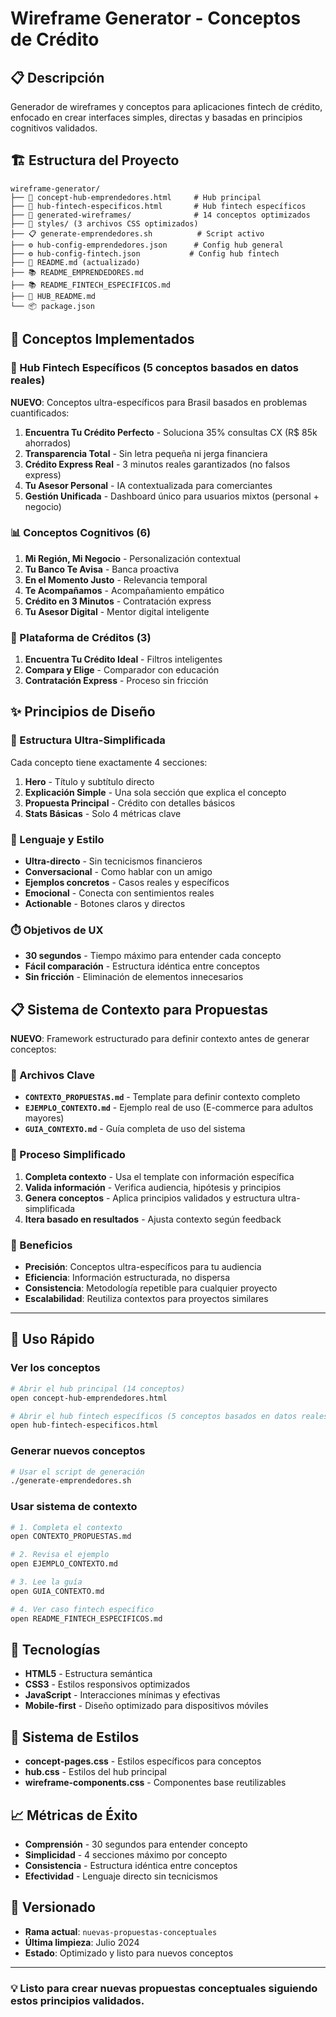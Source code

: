 # Wireframe Generator - Conceptos de Crédito

## 📋 Descripción
Generador de wireframes y conceptos para aplicaciones fintech de crédito, enfocado en crear interfaces simples, directas y basadas en principios cognitivos validados.

## 🏗️ Estructura del Proyecto

```
wireframe-generator/
├── 🌟 concept-hub-emprendedores.html     # Hub principal
├── 🎯 hub-fintech-especificos.html       # Hub fintech específicos
├── 📁 generated-wireframes/              # 14 conceptos optimizados
├── 🎨 styles/ (3 archivos CSS optimizados)
├── 📋 generate-emprendedores.sh          # Script activo
├── ⚙️ hub-config-emprendedores.json      # Config hub general
├── ⚙️ hub-config-fintech.json           # Config hub fintech
├── 📖 README.md (actualizado)
├── 📚 README_EMPRENDEDORES.md
├── 📚 README_FINTECH_ESPECIFICOS.md
├── 📘 HUB_README.md
└── 📦 package.json
```

## 🎯 Conceptos Implementados

### 🎯 Hub Fintech Específicos (5 conceptos basados en datos reales)
**NUEVO**: Conceptos ultra-específicos para Brasil basados en problemas cuantificados:

1. **Encuentra Tu Crédito Perfecto** - Soluciona 35% consultas CX (R$ 85k ahorrados)
2. **Transparencia Total** - Sin letra pequeña ni jerga financiera
3. **Crédito Express Real** - 3 minutos reales garantizados (no falsos express)
4. **Tu Asesor Personal** - IA contextualizada para comerciantes
5. **Gestión Unificada** - Dashboard único para usuarios mixtos (personal + negocio)

### 📊 Conceptos Cognitivos (6)
1. **Mi Región, Mi Negocio** - Personalización contextual
2. **Tu Banco Te Avisa** - Banca proactiva
3. **En el Momento Justo** - Relevancia temporal  
4. **Te Acompañamos** - Acompañamiento empático
5. **Crédito en 3 Minutos** - Contratación express
6. **Tu Asesor Digital** - Mentor digital inteligente

### 🔧 Plataforma de Créditos (3)
1. **Encuentra Tu Crédito Ideal** - Filtros inteligentes
2. **Compara y Elige** - Comparador con educación
3. **Contratación Express** - Proceso sin fricción

## ✨ Principios de Diseño

### 🎯 Estructura Ultra-Simplificada
Cada concepto tiene exactamente 4 secciones:
1. **Hero** - Título y subtítulo directo
2. **Explicación Simple** - Una sola sección que explica el concepto  
3. **Propuesta Principal** - Crédito con detalles básicos
4. **Stats Básicas** - Solo 4 métricas clave

### 💬 Lenguaje y Estilo
- **Ultra-directo** - Sin tecnicismos financieros
- **Conversacional** - Como hablar con un amigo
- **Ejemplos concretos** - Casos reales y específicos
- **Emocional** - Conecta con sentimientos reales
- **Actionable** - Botones claros y directos

### ⏱️ Objetivos de UX
- **30 segundos** - Tiempo máximo para entender cada concepto
- **Fácil comparación** - Estructura idéntica entre conceptos
- **Sin fricción** - Eliminación de elementos innecesarios

## 📋 Sistema de Contexto para Propuestas

**NUEVO**: Framework estructurado para definir contexto antes de generar conceptos:

### **📄 Archivos Clave**
- **`CONTEXTO_PROPUESTAS.md`** - Template para definir contexto completo
- **`EJEMPLO_CONTEXTO.md`** - Ejemplo real de uso (E-commerce para adultos mayores)
- **`GUIA_CONTEXTO.md`** - Guía completa de uso del sistema

### **🔄 Proceso Simplificado**
1. **Completa contexto** - Usa el template con información específica
2. **Valida información** - Verifica audiencia, hipótesis y principios
3. **Genera conceptos** - Aplica principios validados y estructura ultra-simplificada
4. **Itera basado en resultados** - Ajusta contexto según feedback

### **🎯 Beneficios**
- **Precisión**: Conceptos ultra-específicos para tu audiencia
- **Eficiencia**: Información estructurada, no dispersa
- **Consistencia**: Metodología repetible para cualquier proyecto
- **Escalabilidad**: Reutiliza contextos para proyectos similares

---

## 🚀 Uso Rápido

### Ver los conceptos
```bash
# Abrir el hub principal (14 conceptos)
open concept-hub-emprendedores.html

# Abrir el hub fintech específicos (5 conceptos basados en datos reales)
open hub-fintech-especificos.html
```

### Generar nuevos conceptos
```bash
# Usar el script de generación
./generate-emprendedores.sh
```

### Usar sistema de contexto
```bash
# 1. Completa el contexto
open CONTEXTO_PROPUESTAS.md

# 2. Revisa el ejemplo
open EJEMPLO_CONTEXTO.md

# 3. Lee la guía
open GUIA_CONTEXTO.md

# 4. Ver caso fintech específico
open README_FINTECH_ESPECIFICOS.md
```

## 📱 Tecnologías

- **HTML5** - Estructura semántica
- **CSS3** - Estilos responsivos optimizados
- **JavaScript** - Interacciones mínimas y efectivas
- **Mobile-first** - Diseño optimizado para dispositivos móviles

## 🎨 Sistema de Estilos

- **concept-pages.css** - Estilos específicos para conceptos
- **hub.css** - Estilos del hub principal  
- **wireframe-components.css** - Componentes base reutilizables

## 📈 Métricas de Éxito

- **Comprensión** - 30 segundos para entender concepto
- **Simplicidad** - 4 secciones máximo por concepto
- **Consistencia** - Estructura idéntica entre conceptos
- **Efectividad** - Lenguaje directo sin tecnicismos

## 🔄 Versionado

- **Rama actual**: `nuevas-propuestas-conceptuales`
- **Última limpieza**: Julio 2024
- **Estado**: Optimizado y listo para nuevos conceptos

---

### 💡 Listo para crear nuevas propuestas conceptuales siguiendo estos principios validados. 